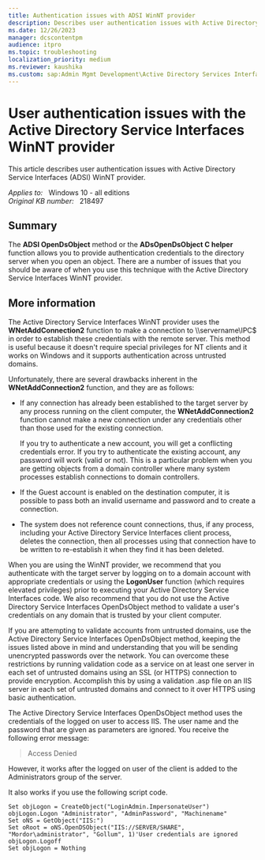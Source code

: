 ```yaml
---
title: Authentication issues with ADSI WinNT provider
description: Describes user authentication issues with Active Directory Service Interfaces (ADSI) WinNT provider.
ms.date: 12/26/2023
manager: dcscontentpm
audience: itpro
ms.topic: troubleshooting
localization_priority: medium
ms.reviewer: kaushika
ms.custom: sap:Admin Mgmt Development\Active Directory Services Interface Adsi , csstroubleshoot
---
```

# User authentication issues with the Active Directory Service Interfaces WinNT provider

This article describes user authentication issues with Active Directory Service Interfaces (ADSI) WinNT provider.

_Applies to:_ &nbsp; Windows 10 - all editions  
_Original KB number:_ &nbsp; 218497

## Summary

The **ADSI OpenDsObject** method or the **ADsOpenDsObject C helper** function allows you to provide authentication credentials to the directory server when you open an object. There are a number of issues that you should be aware of when you use this technique with the Active Directory Service Interfaces WinNT provider.

## More information

The Active Directory Service Interfaces WinNT provider uses the **WNetAddConnection2** function to make a connection to \\\\servername\\IPC$ in order to establish these credentials with the remote server. This method is useful because it doesn't require special privileges for NT clients and it works on Windows and it supports authentication across untrusted domains.

Unfortunately, there are several drawbacks inherent in the **WNetAddConnection2** function, and they are as follows:

- If any connection has already been established to the target server by any process running on the client computer, the **WNetAddConnection2** function cannot make a new connection under any credentials other than those used for the existing connection.

    If you try to authenticate a new account, you will get a conflicting credentials error. If you try to authenticate the existing account, any password will work (valid or not). This is a particular problem when you are getting objects from a domain controller where many system processes establish connections to domain controllers.  

- If the Guest account is enabled on the destination computer, it is possible to pass both an invalid username and password and to create a connection.  
- The system does not reference count connections, thus, if any process, including your Active Directory Service Interfaces client process, deletes the connection, then all processes using that connection have to be written to re-establish it when they find it has been deleted.  

When you are using the WinNT provider, we recommend that you authenticate with the target server by logging on to a domain account with appropriate credentials or using the **LogonUser** function (which requires elevated privileges) prior to executing your Active Directory Service Interfaces code. We also recommend that you do not use the Active Directory Service Interfaces OpenDsObject method to validate a user's credentials on any domain that is trusted by your client computer.  

If you are attempting to validate accounts from untrusted domains, use the Active Directory Service Interfaces OpenDsObject method, keeping the issues listed above in mind and understanding that you will be sending unencrypted passwords over the network. You can overcome these restrictions by running validation code as a service on at least one server in each set of untrusted domains using an SSL (or HTTPS) connection to provide encryption. Accomplish this by using a validation .asp file on an IIS server in each set of untrusted domains and connect to it over HTTPS using basic authentication.

The Active Directory Service Interfaces OpenDsObject method uses the credentials of the logged on user to access IIS. The user name and the password that are given as parameters are ignored. You receive the following error message:  
> Access Denied  

However, it works after the logged on user of the client is added to the Administrators group of the server.

It also works if you use the following script code.

```vbscript
Set objLogon = CreateObject("LoginAdmin.ImpersonateUser")  
objLogon.Logon "Administrator", "AdminPassword", "Machinename"  
Set oNS = GetObject("IIS:")
Set oRoot = oNS.OpenDSObject("IIS://SERVER/SHARE", "Mordor\administrator", "Gollum", 1)'User credentials are ignored  
objLogon.Logoff
Set objLogon = Nothing
```
